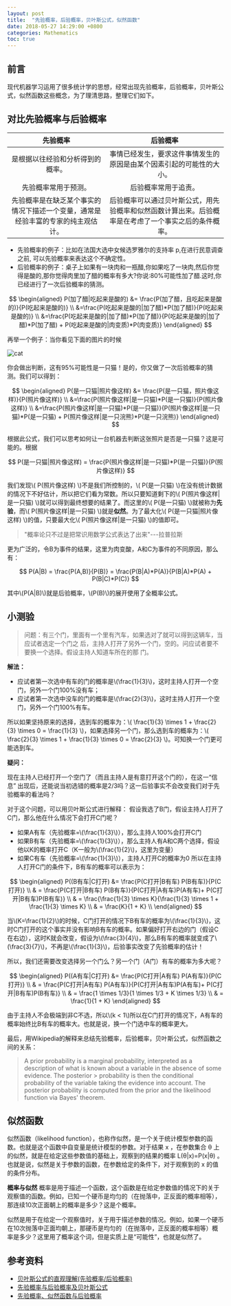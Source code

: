 ```yaml
---
layout: post
title:  "先验概率，后验概率，贝叶斯公式，似然函数"
date: 2018-05-27 14:29:00 +0800
categories: Mathematics
toc: true
---
```


## 前言
现代机器学习运用了很多统计学的思想，经常出现先验概率，后验概率，贝叶斯公式，似然函数这些概念，为了理清思路，整理它们如下。

## 对比先验概率与后验概率

 先验概率|后验概率
:-------:|:-------:
是根据以往经验和分析得到的概率。| 事情已经发生，要求这件事情发生的原因是由某个因素引起的可能性的大小。
先验概率常用于预测。|后验概率常用于追责。
先验概率是在缺乏某个事实的情况下描述一个变量，通常是经验丰富的专家的纯主观估计。 | 后验概率可以通过贝叶斯公式，用先验概率和似然函数计算出来。后验概率是在考虑了一个事实之后的条件概率。

* 先验概率的例子：比如在法国大选中女候选罗雅尔的支持率 p,在进行民意调查之前, 可以先验概率来表达这个不确定性。
* 后验概率的例子：桌子上如果有一块肉和一瓶醋,你如果吃了一块肉,然后你觉得是酸的,那你觉得肉里加了醋的概率有多大?你说:80%可能性加了醋.这时,你已经进行了一次后验概率的猜测。

$$
\begin{aligned}
P(加了醋|吃起来是酸的) &= \frac{P(加了醋，且吃起来是酸的)}{P(吃起来是酸的)} \\
&=\frac{P(吃起来是酸的|加了醋)*P(加了醋)}{P(吃起来是酸的)} \\
&=\frac{P(吃起来是酸的|加了醋)*P(加了醋)}{P(吃起来是酸的|加了醋)*P(加了醋) + P(吃起来是酸的|肉变质)*P(肉变质)}
\end{aligned}
$$

再举一个例子：当你看见下面的图片的时候

![cat](https://images.pexels.com/photos/1004001/pexels-photo-1004001.jpeg?cs=srgb&dl=animal-pet-cute-1004001.jpg&fm=jpg)

你会做出判断，这有95%可能性是一只猫！是的，你又做了一次后验概率的猜测。我们可以得到：

$$
\begin{aligned}
P(是一只猫|照片像这样) &= \frac{P(是一只猫，照片像这样)}{P(照片像这样)} \\
&=\frac{P(照片像这样|是一只猫)*P(是一只猫)}{P(照片像这样)} \\
&=\frac{P(照片像这样|是一只猫)*P(是一只猫)}{P(照片像这样|是一只猫)*P(是一只猫) + P(照片像这样|是一只浣熊)*P(是一只浣熊)}
\end{aligned}
$$

根据此公式，我们可以思考如何让一台机器去判断这张照片是否是一只猫？这是可能的。根据

$$
P(是一只猫|照片像这样) = \frac{P(照片像这样|是一只猫)*P(是一只猫)}{P(照片像这样)}
$$

我们发现\\( P(照片像这样) \\)不是我们所控制的，\\( P(是一只猫) \\)在没有统计数据的情况下不好估计，所以把它们看为常数。所以只要知道剩下的\\( P(照片像这样\|是一只猫) \\)就可以得到最终想要的结果了。而这里的\\( P(是一只猫) \\)就被称为**先验**，而\\( P(照片像这样\|是一只猫) \\)就是**似然**。为了最大化\\( P(是一只猫\|照片像这样) \\)的值，只要最大化\\( P(照片像这样\|是一只猫) \\)的值即可。


> "概率论只不过是把常识用数学公式表达了出来"---拉普拉斯

更为广泛的，令B为事件的结果，这里为肉变酸，A和C为事件的不同原因，那么有：

$$
P(A|B) = \frac{P(A,B)}{P(B)} = \frac{P(B|A)*P(A)}{P(B|A)*P(A) + P(B|C)*P(C)}
$$

其中\\(P(A\|B)\\)就是后验概率，\\(P(B)\\)的展开使用了全概率公式。

## 小测验

> 问题：有三个门，里面有一个里有汽车，如果选对了就可以得到这辆车，当应试者选定一个门之
> 后，主持人打开了另外一个门，空的。问应试者要不要换一个选择。假设主持人知道车所在的那
> 门。

**解法：**

* 应试者第一次选中有车的门的概率是\\(\frac{1}{3}\\)，这时主持人打开一个空门，另外一个门100%没有车；
* 应试者第一次选中没车的门的概率是\\(\frac{2}{3}\\)，这时主持人打开一个空门，另外一个门100%有车。

所以如果坚持原来的选择，选到车的概率为：\\( \frac{1}{3} \times 1 + \frac{2}{3} \times 0 = \frac{1}{3} \\)，如果选择另一个门，那么选到车的概率为：\\( \frac{2}{3} \times 1 + \frac{1}{3} \times 0 = \frac{2}{3} \\)。可知换一个门更可能选到车。

**疑问：**

现在主持人已经打开一个空门了（而且主持人是有意打开这个门的），在这一“信息” 出现后，还能说当初选错的概率是2/3吗？这一后验事实不会改变我们对于先验概率的看法吗？

对于这个问题，可以用贝叶斯公式进行解释：
假设我选了B门，假设主持人打开了C门，那么他在什么情况下会打开C门呢？

* 如果A有车（先验概率=\\(\frac{1}{3}\\)），那么主持人100%会打开C门
* 如果B有车（先验概率=\\(\frac{1}{3}\\)），那么主持人有A和C两个选择，假设他以K的概率打开C（K一般为\\(\frac{1}{2}\\)，这里为变量）
* 如果C有车（先验概率=\\(\frac{1}{3}\\)），主持人打开C的概率为0
所以在主持人打开C门的条件下，B有车的概率可以表示为：

$$
\begin{aligned}
P((B有车|C打开) &= \frac{P(C打开|B有车) P(B有车)}{P(C打开)} \\
& = \frac{P(C打开|B有车) P(B有车)}{P(C打开|A有车)P(A有车)+ P(C打开|B有车)P(B有车)} \\
& = \frac{\frac{1}{3} \times K}{\frac{1}{3} \times 1 + \frac{1}{3} \times K} \\
& = \frac{K}{1 + K} \\
\end{aligned}
$$

当\\(K=\frac{1}{2}\\)的时候，C门打开的情况下B有车的概率为\\(\frac{1}{3}\\)，这时C门打开的这个事实并没有影响B有车的概率。如果偏好打开右边的门（假设C在右边），这时K就会改变，假设为\\(\frac{3}{4}\\)，那么B有车的概率就变成了\\(\frac{3}{7}\\)，不再是\\(\frac{1}{3}\\)，后验事实改变了先验概率的估计！

所以，我们还需要改变选择另一个门么？另一个门（A门）有车的概率为多大呢？

$$
\begin{aligned}
P((A有车|C打开) &= \frac{P(C打开|A有车) P(A有车)}{P(C打开)} \\
& = \frac{P(C打开|A有车) P(A有车)}{P(C打开|A有车)P(A有车)+ P(C打开|B有车)P(B有车)} \\
& = \frac{1 \times 1/3}{1 \times 1/3 + K \times 1/3} \\
& = \frac{1}{1 + K}
\end{aligned}
$$

由于主持人不会极端到非C不选，所以\\(k < 1\\)所以在C门打开的情况下，A有车的概率始终比B有车的概率大。也就是说，换一个门选中车的概率更大。

最后，用Wikipedia的解释来总结先验概率，后验概率，贝叶斯公式，似然函数之间的关系：

> A prior probability is a marginal probability, interpreted as a description of
> what is known about a variable in the absence of some evidence. The posterior > probability is then the conditional probability of the variable taking the
> evidence into account. The posterior probability is computed from the prior 
> and the likelihood function via Bayes' theorem.

## 似然函数
似然函数（likelihood function），也称作似然，是一个关于统计模型参数的函数。也就是这个函数中自变量是统计模型的参数。对于结果 x ，在参数集合 θ 上的似然，就是在给定这些参数值的基础上，观察到的结果的概率 L(θ|x)=P(x|θ) 。也就是说，似然是关于参数的函数，在参数给定的条件下，对于观察到的 x 的值的条件分布。

**概率与似然**
概率是用于描述一个函数，这个函数是在给定参数值的情况下的关于观察值的函数。例如，已知一个硬币是均匀的（在抛落中，正反面的概率相等），那连续10次正面朝上的概率是多少？这是个概率。

似然是用于在给定一个观察值时，关于用于描述参数的情况。例如，如果一个硬币在10次抛落中正面均朝上，那硬币是均匀的（在抛落中，正反面的概率相等）概率是多少？这里用了概率这个词，但是实质上是“可能性”，也就是似然了。
## 参考资料
* [贝叶斯公式的直观理解(先验概率/后验概率)](https://www.cnblogs.com/yemanxiaozu/p/7680761.html)
* [先验概率与后验概率及贝叶斯公式](https://blog.csdn.net/passball/article/details/5859878)
* [先验概率、似然函数与后验概率](http://www.cnblogs.com/wjgaas/p/4523779.html)
